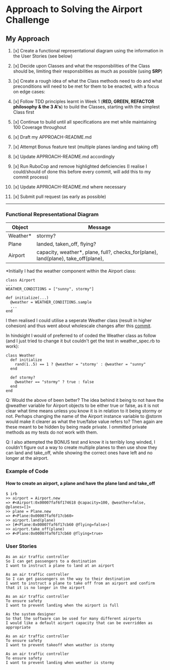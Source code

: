 # Approach to Solving the Airport Challenge

## My Approach

1. [x] Create a functional representational diagram using the information in the User Stories (see below)

2. [x] Decide upon Classes and what the responsbilities of the Class should be, limiting their responsbilities as much as possible (using **SRP**)

3. [x] Create a rough idea of what the Class methods need to do and what preconditions will need to be met for them to be enacted, with a focus on edge cases: 

4. [x] Follow TDD principles learnt in Week 1 (**RED, GREEN, REFACTOR philosophy & the 3 A's**) to build the Classes, starting with the simplest Class first

5. [x] Continue to build until all specifications are met while maintaining 100 Coverage throughout

6. [x] Draft my APPROACH-README.md

7. [x] Attempt Bonus feature test (multiple planes landing and taking off)

8. [x] Update APPROACH-README.md accordingly

9. [x] Run RuboCop and remove highlighted deficiencies (I realise I could/should of done this before every commit, will add this to my commit process)

10. [x] Update APPROACH-README.md where necessary

11. [x] Submit pull request (as early as possible)
 ---

### Functional Representational Diagram

| Object | Message |
| ----------- | ----------- |
| Weather* | stormy? |
| Plane | landed, taken_off, flying? |
| Airport | capacity, weather*, plane, full?, checks_for(plane), land(plane), take_off(plane),  |

*Initially I had the weather component within the Airport class:
```
class Airport
...
WEATHER_CONDITIONS = ["sunny", stormy"]

def initialize(...)
  @weather = WEATHER_CONDITIONS.sample
  ...
end
```

I then realised I could utilise a seperate Weather class (result in higher cohesion) and thus went about wholescale changes after this [commit](https://github.com/rjkviegas/airport_challenge/commit/e12294e5fc70e3ee4f070fa80114380217f5d5c8).

In hindsight I would of preferred to of coded the Weather class as follow (and I just tried to change it but couldn't get the test in weather_spec.rb to work):

```
class Weather
  def initialize
    rand(1..5) == 1 ? @weather = "stormy' : @weather = "sunny"
  end
  
  def stormy?
    @weather == "stormy" ? true : false
  end
end
```

Q: Would the above of been better? The idea behind it being to not have the @weather variable for Airport objects to be either true or false, as it is not clear what time means unless you know it is in relation to it being stormy or not. Perhaps changing the name of the Airport instance variable to @storm would make it clearer as what the true/false value refers to? Then again are these meant to be hidden by being made private. I ommitted private methods as my tests do not work with them.

Q: I also attempted the BONUS test and know it is terribly long winded, I couldn't figure out a way to create multiple planes to then use show they can land and take_off, while showing the correct ones have left and no longer at the airport.

### Example of Code
#### How to create an airport, a plane and have the plane land and take_off

```
$ irb
>> airport = Airport.new
=> #<Airport:0x00007faf6f174618 @capacity=100, @weather=false, @planes=[]>
>> plane = Plane.new
=> #<Plane:0x00007faf6f17cb60>
>> airport.land(plane)
=> [#<Plane:0x00007faf6f17cb60 @flying=false>]
>> airport.take_off(plane)
=> #<Plane:0x00007faf6f17cb60 @flying=true>
```


### User Stories ### 
```
As an air traffic controller 
So I can get passengers to a destination 
I want to instruct a plane to land at an airport

As an air traffic controller 
So I can get passengers on the way to their destination 
I want to instruct a plane to take off from an airport and confirm that it is no longer in the airport

As an air traffic controller 
To ensure safety 
I want to prevent landing when the airport is full 

As the system designer
So that the software can be used for many different airports
I would like a default airport capacity that can be overridden as appropriate

As an air traffic controller 
To ensure safety 
I want to prevent takeoff when weather is stormy 

As an air traffic controller 
To ensure safety 
I want to prevent landing when weather is stormy 
```

